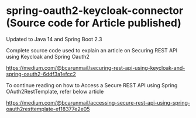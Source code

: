 # spring-oauth2-keycloak-connector (Source code for Article published)

Updated to Java 14 and Spring Boot 2.3


Complete source code used to explain an article on Securing REST API using Keycloak and Spring Oauth2   

https://medium.com/@bcarunmail/securing-rest-api-using-keycloak-and-spring-oauth2-6ddf3a1efcc2

 
To continue reading on how to Access a Secure REST API using Spring OAuth2RestTemplate, refer below article

https://medium.com/@bcarunmail/accessing-secure-rest-api-using-spring-oauth2resttemplate-ef18377e2e05